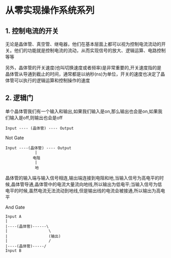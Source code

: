 # 从零实现操作系统系列

## 1. 控制电流的开关

无论是晶体管、真空管、继电器，他们在基本层面上都可以视为控制电流流动的开关。他们的功能就是控制电流的流动，从而实现信号的放大、逻辑运算、电路控制等等

另外，晶体管的开关速度(也叫切换速度或者频率)是非常重要的,开关速度指的是晶体管从导通到截止的时间，通常都是以纳秒(ns)为单位，开关的速度也决定了晶体管可以执行的逻辑运算和控制操作的速度


## 2. 逻辑门

单个晶体管我们有一个输入和输出,如果我们输入是on,那么输出也会是on,如果我们输入是off,则输出也会是off

```
Input ---- (晶体管) ---- Output
```

Not Gate

```
Input ----(晶体管) ---- Output
             |
            电阻
             |
             地
```
晶体管的输入端与输入信号相连,输出端连接到电阻和地,当输入信号为高电平的时候,晶体管导通,晶体管中的电流大量流向地线,所以输出为低电平;当输入信号为低电平的时候,虽然电流无法流动到地线,但是输出线的电流会被接通,所以输出为高电平

And Gate

```
Input A
|
|----(晶体管)------\
|                  \
|                  (输出)
|                  /
|----(晶体管)-----/
Input B
```







